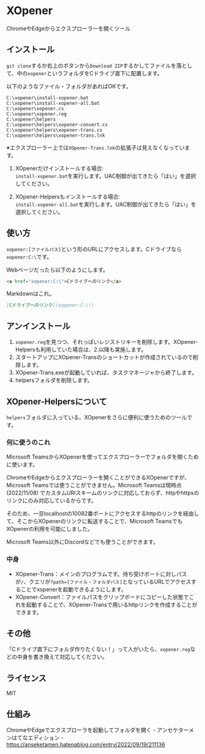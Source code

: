 # XOpener

ChromeやEdgeからエクスプローラーを開くツール


## インストール

`git clone`するか右上のボタンから`Download ZIP`するかしてファイルを落として、中の`xopener`というフォルダをCドライブ直下に配置します。

以下のようなファイル・フォルダがあればOKです。

```
C:\xopener\install-xopener.bat
C:\xopener\install-xopener-all.bat
C:\xopener\xopener.cs
C:\xopener\xopener.reg
C:\xopener\helpers
C:\xopener\helpers\xopener-convert.cs
C:\xopener\helpers\xopener-trans.cs
C:\xopener\helpers\xopener-trans.lnk
```

※エクスプローラー上では`XOpener-Trans.lnk`の拡張子は見えなくなっています。

1. XOpenerだけインストールする場合:  
`install-xopener.bat`を実行します。UAC制御が出てきたら「はい」を選択してください。

2. XOpener-Helpersもインストールする場合:  
`install-xopener-all.bat`を実行します。UAC制御が出てきたら「はい」を選択してください。


## 使い方

`xopener:[ファイルパス]`という形のURLにアクセスします。Cドライブなら`xopener:C:\`です。

Webページだったら以下のようにします。

```html
<a href="xopener:C:\">Cドライブへのリンク</a>
```

Markdownはこれ。

```markdown
[Cドライブへのリンク](xopener:C:\\)
```


## アンインストール

1. `xopener.reg`を見つつ、それっぽいレジストリキーを削除します。XOpener-Helpersも利用していた場合は、2.以降も実施します。
2. スタートアップにXOpener-Transのショートカットが作成されているので削除します。
3. XOpener-Trans.exeが起動していれば、タスクマネージャから終了します。
4. helpersフォルダを削除します。


## XOpener-Helpersについて

`helpers`フォルダに入っている、XOpenerをさらに便利に使うためのツールです。

### 何に使うのこれ

Microsoft TeamsからXOpenerを使ってエクスプローラーでフォルダを開くために使います。

ChromeやEdgeからエクスプローラーを開くことができるXOpenerですが、Microsoft Teamsでは使うことができません。Microsoft Teamsは現時点 (2022/11/08) でカスタムURIスキームのリンクに対応しておらず、httpやhttpsのリンクにのみ対応しているからです。

そのため、一旦localhostの10082番ポートにアクセスするhttpのリンクを経由して、そこからXOpenerのリンクに転送することで、Microsoft TeamsでもXOpenerの利用を可能にしました。

Microsoft Teams以外にDiscordなどでも使うことができます。


### 中身

* XOpener-Trans：メインのプログラムです。待ち受けポートに対しパスが`/`、クエリが`?path=[ファイル・フォルダパス]`となっているURLでアクセスすることでxopenerを起動できるようにします。
* XOpener-Convert：ファイルパスをクリップボードにコピーした状態でこれを起動することで、XOpener-Transで用いるhttpリンクを作成することができます。


## その他

「Cドライブ直下にフォルダ作りたくない！」って人がいたら、`xopener.reg`などの中身を書き換えて対応してください。


## ライセンス

MIT


## 仕組み

ChromeやEdgeでエクスプローラを起動してフォルダを開く - アンセケターメンはてなエディション - https://anseketamen.hatenablog.com/entry/2022/09/19/211136
